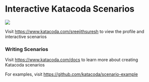 # Interactive Katacoda Scenarios

[![](http://shields.katacoda.com/katacoda/sreejithsuresh/count.svg)](https://www.katacoda.com/sreejithsuresh "Get your profile on Katacoda.com")

Visit https://www.katacoda.com/sreejithsuresh to view the profile and interactive scenarios

### Writing Scenarios
Visit https://www.katacoda.com/docs to learn more about creating Katacoda scenarios

For examples, visit https://github.com/katacoda/scenario-example
